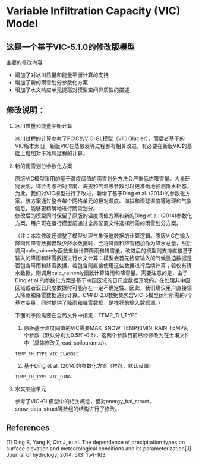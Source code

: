 # Variable Infiltration Capacity (VIC) Model
## 这是一个基于VIC-5.1.0的修改版模型
主要的修改内容：
- 增加了对冰川质量和能量平衡计算的支持
- 增加了新的雨雪划分参数化方案
- 增加了水文响应单元提高对模型空间异质性的描述

## 修改说明：
1. 冰川质量和能量平衡计算<br>

   冰川过程的计算参考了PCIC的VIC-GL模型（VIC Glacier），而后者基于的VIC版本太旧，新版VIC在蒸散发等过程都有相关改进，有必要在新版VIC的基础上增加对于冰川过程的计算。

2. 新的雨雪划分参数化方案<br>

   原版VIC模型采用的基于温度阈值的雨雪划分方法会严重低估降雪量。大量研究表明，综合考虑相对湿度、海拔和气温等参数可以更准确地预测降水相态。为此，我们对VIC模型进行了改进，新增了基于Ding et al. (2014)的参数化方案。该方案通过整合每个网格单元的相对湿度、海拔和湿球温度等地理和气象信息，能够更精确地进行雨雪划分。<br>
   修改后的模型同时保留了原版的温度阈值方案和新的Ding et al. (2014)参数化方案，用户可在运行模型前通过全局配置文件选择所需的雨雪划分方案。<br>
   
   （注：本次修改还调整了模型处理气象强迫数据的计算逻辑。原版VIC在输入降雨和降雪数据但缺少降水数据时，会将降雨和降雪相加作为降水总量，然后调用calc_rainonly函数重新计算降雨和降雪量。改进后的模型则支持直接基于输入的降雨和降雪数据进行水文计算：模型会首先检查输入的气候强迫数据是否包含降雨和降雪数据，若包含则直接使用这些数据进行后续计算；若仅有降水数据，则调用calc_rainonly函数计算降雨和降雪量。需要注意的是，由于Ding et al.的参数化方案是基于中国区域的日尺度数据开发的，在处理非中国区域或者亚日尺度数据时可能存在一定不确定性。因此，我们建议用户直接输入降雨和降雪数据进行计算。*CMFD-2.0*数据集包含VIC-5模型运行所需的7个基本变量，同时提供了降雨和降雪数据，是推荐的输入数据源。）
   
   下面的字段需要在全局文件中指定：TEMP_TH_TYPE
   
   1. 原版基于温度阈值的VIC需要MAX_SNOW_TEMP和MIN_RAIN_TEMP两个参数（默认分别为0.5和-0.5），这两个参数目前已经修改为在土壤文件中（具体修改见read_soilparam.c）。<br>
   ```
   TEMP_TH_TYPE VIC_CLASSIC
   ```
   2. 基于Ding et al. (2014)的参数化方案（推荐，默认设置）<br> 
   ```
   TEMP_TH_TYPE VIC_DING
   ```
3. 水文响应单元<br>

   参考了VIC-GL模型中的相关概念，但对energy_bal_struct，snow_data_struct等数组的结构进行了修改。
   
## References
   [1]	Ding B, Yang K, Qin J, et al. The dependence of precipitation types on surface elevation and meteorological conditions and its parameterization[J]. Journal of hydrology, 2014, 513: 154-163.



   


